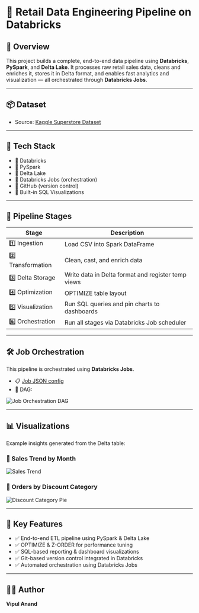 # 🛒 Retail Data Engineering Pipeline on Databricks

## 🚀 Overview
This project builds a complete, end-to-end data pipeline using **Databricks**, **PySpark**, and **Delta Lake**. It processes raw retail sales data, cleans and enriches it, stores it in Delta format, and enables fast analytics and visualization — all orchestrated through **Databricks Jobs**.

---

## 📦 Dataset
- Source: [Kaggle Superstore Dataset](https://www.kaggle.com/datasets/vivek468/superstore-dataset-final)

---

## 🧰 Tech Stack
- 🔹 Databricks
- 🔹 PySpark
- 🔹 Delta Lake
- 🔹 Databricks Jobs (orchestration)
- 🔹 GitHub (version control)
- 🔹 Built-in SQL Visualizations

---

## 🔄 Pipeline Stages

| Stage | Description |
|-------|-------------|
| 1️⃣ Ingestion | Load CSV into Spark DataFrame |
| 2️⃣ Transformation | Clean, cast, and enrich data |
| 3️⃣ Delta Storage | Write data in Delta format and register temp views |
| 4️⃣ Optimization | OPTIMIZE table layout|
| 5️⃣ Visualization | Run SQL queries and pin charts to dashboards |
| 6️⃣ Orchestration | Run all stages via Databricks Job scheduler |

---

## 🛠️ Job Orchestration

This pipeline is orchestrated using **Databricks Jobs**.

- 📋 [Job JSON config](jobs/retail-data-pipeline-job.json)
- 📸 DAG:

![Job Orchestration DAG](dashboard_screenshots/job_orchestration.png)

---

## 📊 Visualizations

Example insights generated from the Delta table:

### 🔹 Sales Trend by Month
![Sales Trend](dashboard_screenshots/sales_trend.png)

### 🔹 Orders by Discount Category
![Discount Category Pie](dashboard_screenshots/discount_category.png)

---

## 🧠 Key Features

- ✅ End-to-end ETL pipeline using PySpark & Delta Lake
- ✅ OPTIMIZE & Z-ORDER for performance tuning
- ✅ SQL-based reporting & dashboard visualizations
- ✅ Git-based version control integrated in Databricks
- ✅ Automated orchestration using Databricks Jobs

---

## 👨‍💻 Author

**Vipul Anand**


